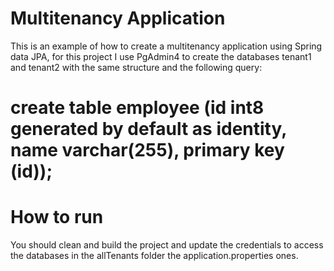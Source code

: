 # Multitenancy Application

This is an example of how to create a multitenancy application using Spring data JPA, for this project I use PgAdmin4 to create the databases tenant1 and tenant2 with the same structure and the following query:

# create table employee (id int8 generated by default as identity, name varchar(255), primary key (id));

# How to run
You should clean and build the project and update the credentials to access the databases in the allTenants folder the application.properties ones.
